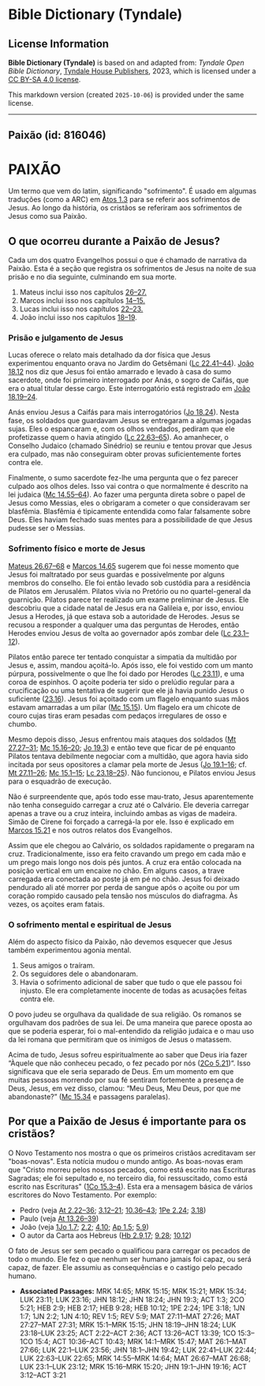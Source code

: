 # Bible Dictionary (Tyndale)

## License Information

**Bible Dictionary (Tyndale)** is based on and adapted from: _Tyndale Open Bible Dictionary_, [Tyndale House Publishers](https://tyndaleopenresources.com/), 2023, which is licensed under a [CC BY-SA 4.0 license](https://creativecommons.org/licenses/by-sa/4.0/legalcode.en).

This markdown version (created `2025-10-06`) is provided under the same license.



--------------------------------

## Paixão (id: 816046)

PAIXÃO
======

Um termo que vem do latim, significando "sofrimento". É usado em algumas traduções (como a ARC) em [Atos 1\.3](https://ref.ly/Acts1:3) para se referir aos sofrimentos de Jesus. Ao longo da história, os cristãos se referiram aos sofrimentos de Jesus como sua Paixão.

O que ocorreu durante a Paixão de Jesus?
----------------------------------------

Cada um dos quatro Evangelhos possui o que é chamado de narrativa da Paixão. Esta é a seção que registra os sofrimentos de Jesus na noite de sua prisão e no dia seguinte, culminando em sua morte.

1. Mateus inclui isso nos capítulos [26–27\.](https://ref.ly/Matt26:1-Matt27:66)
2. Marcos inclui isso nos capítulos [14–15\.](https://ref.ly/Mark14:1-Mark15:47)
3. Lucas inclui isso nos capítulos [22–23\.](https://ref.ly/Luke22:1-Luke23:56)
4. João inclui isso nos capítulos [18–19](https://ref.ly/John18:1-John19:42).

### Prisão e julgamento de Jesus

Lucas oferece o relato mais detalhado da dor física que Jesus experimentou enquanto orava no Jardim do Getsêmani ([Lc 22\.41–44](https://ref.ly/Luke22:41-Luke22:44)). [João 18\.12](https://ref.ly/John18:12) nos diz que Jesus foi então amarrado e levado à casa do sumo sacerdote, onde foi primeiro interrogado por Anás, o sogro de Caifás, que era o atual titular desse cargo. Este interrogatório está registrado em [João 18\.19–24](https://ref.ly/John18:19-John18:24).

Anás enviou Jesus a Caifás para mais interrogatórios ([Jo 18\.24](https://ref.ly/John18:24)). Nesta fase, os soldados que guardavam Jesus se entregaram a algumas jogadas sujas. Eles o espancaram e, com os olhos vendados, pediram que ele profetizasse quem o havia atingido ([Lc 22\.63–65](https://ref.ly/Luke22:63-Luke22:65)). Ao amanhecer, o Conselho Judaico (chamado Sinédrio) se reuniu e tentou provar que Jesus era culpado, mas não conseguiram obter provas suficientemente fortes contra ele.

Finalmente, o sumo sacerdote fez\-lhe uma pergunta que o fez parecer culpado aos olhos deles. Isso vai contra o que normalmente é descrito na lei judaica ([Mc 14\.55–64](https://ref.ly/Mark14:55-Mark14:64)). Ao fazer uma pergunta direta sobre o papel de Jesus como Messias, eles o obrigaram a cometer o que consideravam ser blasfêmia. Blasfêmia é tipicamente entendida como falar falsamente sobre Deus. Eles haviam fechado suas mentes para a possibilidade de que Jesus pudesse ser o Messias.

### Sofrimento físico e morte de Jesus

[Mateus 26\.67–68](https://ref.ly/Matt26:67-Matt26:68) e [Marcos 14\.65](https://ref.ly/Mark14:65) sugerem que foi nesse momento que Jesus foi maltratado por seus guardas e possivelmente por alguns membros do conselho. Ele foi então levado sob custódia para a residência de Pilatos em Jerusalém. Pilatos vivia no Pretório ou no quartel\-general da guarnição. Pilatos parece ter realizado um exame preliminar de Jesus. Ele descobriu que a cidade natal de Jesus era na Galileia e, por isso, enviou Jesus a Herodes, já que estava sob a autoridade de Herodes. Jesus se recusou a responder a qualquer uma das perguntas de Herodes, então Herodes enviou Jesus de volta ao governador após zombar dele ([Lc 23\.1–12](https://ref.ly/Luke23:1-Luke23:12)).

Pilatos então parece ter tentado conquistar a simpatia da multidão por Jesus e, assim, mandou açoitá\-lo. Após isso, ele foi vestido com um manto púrpura, possivelmente o que lhe foi dado por Herodes ([Lc 23\.11](https://ref.ly/Luke23:11)), e uma coroa de espinhos. O açoite poderia ter sido o prelúdio regular para a crucificação ou uma tentativa de sugerir que ele já havia punido Jesus o suficiente ([23\.16](https://ref.ly/Luke23:16)). Jesus foi açoitado com um flagelo enquanto suas mãos estavam amarradas a um pilar ([Mc 15\.15](https://ref.ly/Mark15:15)). Um flagelo era um chicote de couro cujas tiras eram pesadas com pedaços irregulares de osso e chumbo.

Mesmo depois disso, Jesus enfrentou mais ataques dos soldados ([Mt 27\.27–31](https://ref.ly/Matt27:27-Matt27:31); [Mc 15\.16–20](https://ref.ly/Mark15:16-Mark15:20); [Jo 19\.3](https://ref.ly/John19:3)) e então teve que ficar de pé enquanto Pilatos tentava debilmente negociar com a multidão, que agora havia sido incitada por seus opositores a clamar pela morte de Jesus ([Jo 19\.1–16](https://ref.ly/John19:1-John19:16); cf. [Mt 27\.11–26](https://ref.ly/Matt27:11-Matt27:26); [Mc 15\.1–15](https://ref.ly/Mark15:1-Mark15:15); [Lc 23\.18–25](https://ref.ly/Luke23:18-Luke23:25)). Não funcionou, e Pilatos enviou Jesus para o esquadrão de execução.

Não é surpreendente que, após todo esse mau\-trato, Jesus aparentemente não tenha conseguido carregar a cruz até o Calvário. Ele deveria carregar apenas a trave ou a cruz inteira, incluindo ambas as vigas de madeira. Simão de Cirene foi forçado a carregá\-la por ele. Isso é explicado em [Marcos 15\.21](https://ref.ly/Mark15:21) e nos outros relatos dos Evangelhos.

Assim que ele chegou ao Calvário, os soldados rapidamente o pregaram na cruz. Tradicionalmente, isso era feito cravando um prego em cada mão e um prego mais longo nos dois pés juntos. A cruz era então colocada na posição vertical em um encaixe no chão. Em alguns casos, a trave carregada era conectada ao poste já em pé no chão. Jesus foi deixado pendurado ali até morrer por perda de sangue após o açoite ou por um coração rompido causado pela tensão nos músculos do diafragma. Às vezes, os açoites eram fatais.

### O sofrimento mental e espiritual de Jesus

Além do aspecto físico da Paixão, não devemos esquecer que Jesus também experimentou agonia mental.

1. Seus amigos o traíram.
2. Os seguidores dele o abandonaram.
3. Havia o sofrimento adicional de saber que tudo o que ele passou foi injusto. Ele era completamente inocente de todas as acusações feitas contra ele.

O povo judeu se orgulhava da qualidade de sua religião. Os romanos se orgulhavam dos padrões de sua lei. De uma maneira que parece oposta ao que se poderia esperar, foi o mal\-entendido da religião judaica e o mau uso da lei romana que permitiram que os inimigos de Jesus o matassem.

Acima de tudo, Jesus sofreu espiritualmente ao saber que Deus iria fazer “Àquele que não conheceu pecado, o fez pecado por nós ([2Co 5\.21](https://ref.ly/2Cor5:21))“. Isso significava que ele seria separado de Deus. Em um momento em que muitas pessoas morrendo por sua fé sentiram fortemente a presença de Deus, Jesus, em vez disso, clamou: “Meu Deus, Meu Deus, por que me abandonaste?” ([Mc 15\.34](https://ref.ly/Mark15:34) e passagens paralelas).

Por que a Paixão de Jesus é importante para os cristãos?
--------------------------------------------------------

O Novo Testamento nos mostra o que os primeiros cristãos acreditavam ser "boas\-novas". Esta notícia mudou o mundo antigo. As boas\-novas eram que "Cristo morreu pelos nossos pecados, como está escrito nas Escrituras Sagradas; ele foi sepultado e, no terceiro dia, foi ressuscitado, como está escrito nas Escrituras" ([1Co 15\.3–4](https://ref.ly/1Cor15:3-1Cor15:4)). Esta era a mensagem básica de vários escritores do Novo Testamento. Por exemplo:

* Pedro (veja [At 2\.22–36](https://ref.ly/Acts2:22-Acts2:36); [3\.12–21](https://ref.ly/Acts3:12-Acts3:21); [10\.36–43](https://ref.ly/Acts10:36-Acts10:43); [1Pe 2\.24](https://ref.ly/1Pet2:24); [3\.18](https://ref.ly/1Pet3:18))
* Paulo (veja [At 13\.26–39](https://ref.ly/Acts13:26-Acts13:39))
* João (veja [1Jo 1\.7](https://ref.ly/1John1:7); [2\.2](https://ref.ly/1John2:2); [4\.10](https://ref.ly/1John4:10); [Ap 1\.5](https://ref.ly/Rev1:5); [5\.9](https://ref.ly/Rev5:9))
* O autor da Carta aos Hebreus ([Hb 2\.9,17](https://ref.ly/Heb2:9,Heb2:17); [9\.28](https://ref.ly/Heb9:28); [10\.12](https://ref.ly/Heb10:12))

O fato de Jesus ser sem pecado o qualificou para carregar os pecados de todo o mundo. Ele fez o que nenhum ser humano jamais foi capaz, ou será capaz, de fazer. Ele assumiu as consequências e o castigo pelo pecado humano.

* **Associated Passages:** MRK 14:65; MRK 15:15; MRK 15:21; MRK 15:34; LUK 23:11; LUK 23:16; JHN 18:12; JHN 18:24; JHN 19:3; ACT 1:3; 2CO 5:21; HEB 2:9; HEB 2:17; HEB 9:28; HEB 10:12; 1PE 2:24; 1PE 3:18; 1JN 1:7; 1JN 2:2; 1JN 4:10; REV 1:5; REV 5:9; MAT 27:11–MAT 27:26; MAT 27:27–MAT 27:31; MRK 15:1–MRK 15:15; JHN 18:19–JHN 18:24; LUK 23:18–LUK 23:25; ACT 2:22–ACT 2:36; ACT 13:26–ACT 13:39; 1CO 15:3–1CO 15:4; ACT 10:36–ACT 10:43; MRK 14:1–MRK 15:47; MAT 26:1–MAT 27:66; LUK 22:1–LUK 23:56; JHN 18:1–JHN 19:42; LUK 22:41–LUK 22:44; LUK 22:63–LUK 22:65; MRK 14:55–MRK 14:64; MAT 26:67–MAT 26:68; LUK 23:1–LUK 23:12; MRK 15:16–MRK 15:20; JHN 19:1–JHN 19:16; ACT 3:12–ACT 3:21

